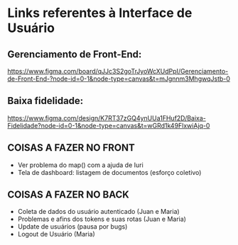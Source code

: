 # Links referentes à Interface de Usuário
## Gerenciamento de Front-End:
https://www.figma.com/board/qJJc3S2goTrJyoWcXUdPpI/Gerenciamento-de-Front-End-?node-id=0-1&node-type=canvas&t=mJgnnm3MhgwqJstb-0

## Baixa fidelidade:
https://www.figma.com/design/K7RT37zGQ4ynUUa1FHuf2D/Baixa-Fidelidade?node-id=0-1&node-type=canvas&t=wGRd1k49FlxwiAjq-0

## COISAS A FAZER NO FRONT
- Ver problema do map() com a ajuda de Iuri
- Tela de dashboard: listagem de documentos (esforço coletivo)

## COISAS A FAZER NO BACK
- Coleta de dados do usuário autenticado (Juan e Maria)
- Problemas e afins dos tokens e suas rotas (Juan e Maria)
- Update de usuários (pausa por bugs)
- Logout de Usuário (Maria)